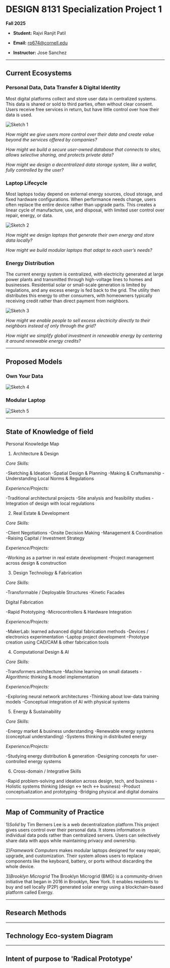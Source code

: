 # DESIGN 8131 Specialization Project 1

**Fall 2025**  

- **Student:** Rajvi Ranjit Patil
- **Email:** rp674@cornell.edu

- **Instructor:** Jose Sanchez


--- 

## Current Ecosystems

### Personal Data, Data Transfer & Digital Identity

Most digital platforms collect and store user data in centralized systems. This data is shared or sold to third parties, often without clear consent. Users receive free services in return, but have little control over how their data is used.

![Sketch 1](sketches/img5.jpg)

_How might we give users more control over their data and create value beyond the services offered by companies?_

_How might we build a secure user-owned database that connects to sites, allows selective sharing, and protects private data?_

_How might we design a decentralized data storage system, like a wallet, fully controlled by the user?_

### Laptop Lifecycle

Most laptops today depend on external energy sources, cloud storage, and fixed hardware configurations. When performance needs change, users often replace the entire device rather than upgrade parts. This creates a linear cycle of manufacture, use, and disposal, with limited user control over repair, energy, or data.

![Sketch 2](sketches/img2.jpg)

_How might we design laptops that generate their own energy and store data locally?_

_How might we build modular laptops that adapt to each user’s needs?_

### Energy Distribution

The current energy system is centralized, with electricity generated at large power plants and transmitted through high-voltage lines to homes and businesses. Residential solar or small-scale generation is limited by regulations, and any excess energy is fed back to the grid. The utility then distributes this energy to other consumers, with homeowners typically receiving credit rather than direct payment from neighbors.

![Sketch 3](sketches/img1.jpg)

_How might we enable people to sell excess electricity directly to their neighbors instead of only through the grid?_

_How might we simplify global investment in renewable energy by centering it around renewable energy credits?_

_________________________________________________________________________________________________________________________________________________________________________________________________________________________________________
## Proposed Models

### Own Your Data
![Sketch 4](sketches/img4.jpg)

### Modular Laptop
![Sketch 5](sketches/img3.jpg)


_________________________________________________________________________________________________________________________________________________________________________________________________________________________________________
## State of Knowledge of field

Personal Knowledge Map

1. Architecture & Design

_Core Skills:_

-Sketching & Ideation
-Spatial Design & Planning
-Making & Craftsmanship
-Understanding Local Norms & Regulations

_Experience/Projects:_

-Traditional architectural projects
-Site analysis and feasibility studies
-Integration of design with local regulations

2. Real Estate & Development

_Core Skills:_

-Client Negotiations
-Onsite Decision Making
-Management & Coordination
-Raising Capital / Investment Strategy

_Experience/Projects:_

-Working as a partner in real estate development
-Project management across design & construction

3. Design Technology & Fabrication

_Core Skills:_

-Transformable / Deployable Structures
-Kinetic Facades

Digital Fabrication

-Rapid Prototyping
-Microcontrollers & Hardware Integration

_Experience/Projects:_

-MakerLab: learned advanced digital fabrication methods
-Devices / electronics experimentation
-Laptop project development
-Prototype creation using CAD/CAM & other fabrication tools

4. Computational Design & AI

_Core Skills:_

-Transformers architecture
-Machine learning on small datasets
-Algorithmic thinking & model implementation

_Experience/Projects:_

-Exploring neural network architectures
-Thinking about low-data training models
-Conceptual integration of AI with physical systems

5. Energy & Sustainability

_Core Skills:_

-Energy market & business understanding
-Renewable energy systems (conceptual understanding)
-Systems thinking in distributed energy

_Experience/Projects:_

-Studying energy distribution & generation
-Designing concepts for user-controlled energy systems

6. Cross-domain / Integrative Skills

-Rapid problem-solving and ideation across design, tech, and business
-Holistic systems thinking (design ↔ tech ↔ business)
-Product conceptualization and prototyping
-Bridging physical and digital domains
_________________________________________________________________________________________________________________________________________________________________________________________________________________________________________
## Map of Community of Practice

1)_Solid_ by Tim Berners Lee is a web decentralization platform.This project gives users control over their personal data. It stores information in individual data pods rather than centralized servers. Users can selectively share data with apps while maintaining privacy and ownership.

2)_Framework Computers_ makes modular laptops designed for easy repair, upgrade, and customization. Their system allows users to replace components like the keyboard, battery, or ports without discarding the whole device.

3)_Brooklyn Microgrid_ The Brooklyn Microgrid (BMG) is a community-driven initiative that began in 2016 in Brooklyn, New York. It enables residents to buy and sell locally (P2P) generated solar energy using a blockchain-based platform called Exergy. 

_________________________________________________________________________________________________________________________________________________________________________________________________________________________________________
## Research Methods

_________________________________________________________________________________________________________________________________________________________________________________________________________________________________________
## Technology Eco-system Diagram

_________________________________________________________________________________________________________________________________________________________________________________________________________________________________________
## Intent of purpose to 'Radical Prototype'

